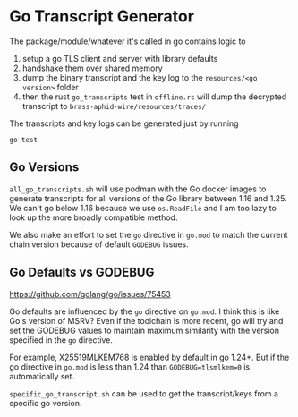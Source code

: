 # Go Transcript Generator

The package/module/whatever it's called in go contains logic to 
1. setup a go TLS client and server with library defaults
2. handshake them over shared memory
3. dump the binary transcript and the key log to the `resources/<go version>` folder
4. then the rust `go_transcripts` test in `offline.rs` will dump the decrypted transcript to `brass-aphid-wire/resources/traces/`

The transcripts and key logs can be generated just by running
```
go test
```

## Go Versions
`all_go_transcripts.sh` will use podman with the Go docker images to generate transcripts for all versions of the Go library between 1.16 and 1.25. We can't go below 1.16 because we use `os.ReadFile` and I am too lazy to look up the more broadly compatible method.

We also make an effort to set the `go` directive in `go.mod` to match the current chain version because of default `GODEBUG` issues.

## Go Defaults vs GODEBUG
https://github.com/golang/go/issues/75453

Go defaults are influenced by the `go` directive on `go.mod`. I think this is like Go's version of MSRV? Even if the toolchain is more recent, go will try and set the GODEBUG values to maintain maximum similarity with the version specified in the `go` directive.

For example, X25519MLKEM768 is enabled by default in go 1.24+. But if the go directive in `go.mod` is less than 1.24 than `GODEBUG=tlsmlkem=0` is automatically set. 

`specific_go_transcript.sh` can be used to get the transcript/keys from a specific go version.